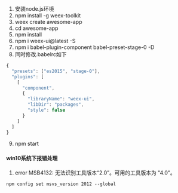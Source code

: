 1. 安装node.js环境
2. npm install -g weex-toolkit
3. weex create awesome-app
4. cd awesome-app
5. npm install
6. npm i weex-ui@latest -S
7. npm i babel-plugin-component babel-preset-stage-0 -D
8. 同时修改.babelrc如下
```javascript
{
  "presets": ["es2015", "stage-0"],
  "plugins": [
    [
      "component",
      {
        "libraryName": "weex-ui",
        "libDir": "packages",
        "style": false
      }
    ]
  ]
}
```
9. npm start
#### win10系统下报错处理
1. error MSB4132: 无法识别工具版本“2.0”。可用的工具版本为 "4.0"。
```node
npm config set msvs_version 2012 --global
```